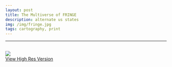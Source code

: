 ```yaml
---
layout: post
title: The Multiverse of FRINGE
description: alternate us states
img: /img/fringe.jpg
tags: cartography, print
---
```


<hr>

<br/>
<div class="img_row">
	<img class="col three" src="{{ site.baseurl }}/img/fringe.jpg"/>
</div>
<div class="col three caption">
    <a href="{{ site.baseurl l}}/img/fringe.jpg" target="_blank">View High Res Version</a>
</div>
